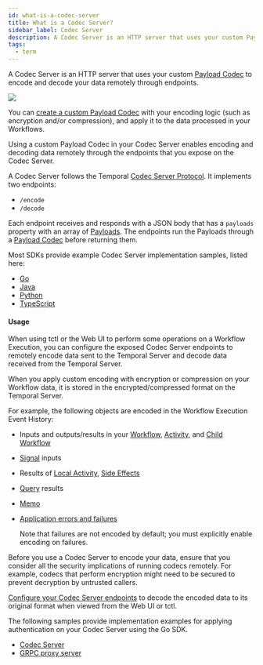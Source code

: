 ```yaml
---
id: what-is-a-codec-server
title: What is a Codec Server?
sidebar_label: Codec Server
description: A Codec Server is an HTTP server that uses your custom Payload Codec to encode and decode your data remotely through endpoints.
tags:
  - term
---
```


A Codec Server is an HTTP server that uses your custom [Payload Codec](/concepts/what-is-a-data-converter#payload-codec) to encode and decode your data remotely through endpoints.

![](/img/tctl-diagram-codec-server.svg)

You can [create a custom Payload Codec](/prod-readiness-context/data-encryption) with your encoding logic (such as encryption and/or compression), and apply it to the data processed in your Workflows.

Using a custom Payload Codec in your Codec Server enables encoding and decoding data remotely through the endpoints that you expose on the Codec Server.

A Codec Server follows the Temporal [Codec Server Protocol](https://github.com/temporalio/samples-go/tree/main/codec-server#codec-server-protocol).
It implements two endpoints:

- `/encode`
- `/decode`

Each endpoint receives and responds with a JSON body that has a `payloads` property with an array of [Payloads](/concepts/what-is-a-payload).
The endpoints run the Payloads through a [Payload Codec](/concepts/what-is-a-data-converter#payload-codec) before returning them.

Most SDKs provide example Codec Server implementation samples, listed here:

- [Go](https://github.com/temporalio/samples-go/tree/main/codec-server)
- [Java](https://github.com/temporalio/sdk-java/tree/master/temporal-remote-data-encoder)
- [Python](https://github.com/temporalio/samples-python/blob/main/encryption/codec_server.py)
- [TypeScript](https://github.com/temporalio/samples-typescript/blob/main/encryption/src/codec-server.ts)

#### Usage

When using tctl or the Web UI to perform some operations on a Workflow Execution, you can configure the exposed Codec Server endpoints to remotely encode data sent to the Temporal Server and decode data received from the Temporal Server.

When you apply custom encoding with encryption or compression on your Workflow data, it is stored in the encrypted/compressed format on the Temporal Server.

For example, the following objects are encoded in the Workflow Execution Event History:

- Inputs and outputs/results in your [Workflow](/concepts/what-is-a-workflow-execution), [Activity](/concepts/what-is-an-activity-execution), and [Child Workflow](/concepts/what-is-a-child-workflow-execution)
- [Signal](/concepts/what-is-a-signal) inputs
- Results of [Local Activity](/concepts/what-is-a-local-activity), [Side Effects](/concepts/what-is-a-side-effect)
- [Query](/concepts/what-is-a-query) results
- [Memo](/concepts/what-is-a-memo)
- [Application errors and failures](/kb/failures)

  Note that failures are not encoded by default; you must explicitly enable encoding on failures.

Before you use a Codec Server to encode your data, ensure that you consider all the security implications of running codecs remotely.
For example, codecs that perform encryption might need to be secured to prevent decryption by untrusted callers.

[Configure your Codec Server endpoints](/prod-readiness-context/how-to-set-up-codec-server) to decode the encoded data to its original format when viewed from the Web UI or tctl.

The following samples provide implementation examples for applying authentication on your Codec Server using the Go SDK.

- [Codec Server](https://github.com/temporalio/samples-go/tree/main/codec-server)
- [GRPC proxy server](https://github.com/temporalio/samples-go/tree/main/grpc-proxy)
